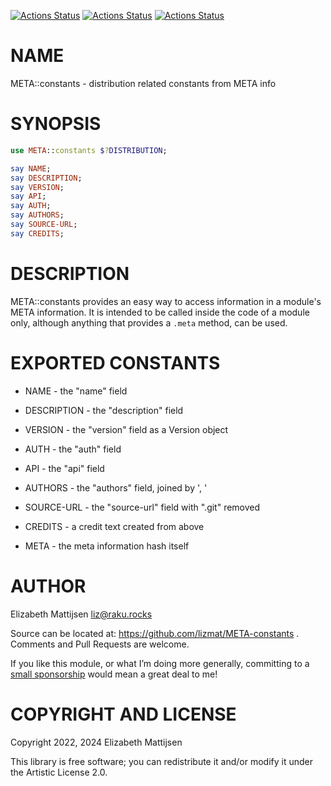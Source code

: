 [![Actions Status](https://github.com/lizmat/META-constants/actions/workflows/linux.yml/badge.svg)](https://github.com/lizmat/META-constants/actions) [![Actions Status](https://github.com/lizmat/META-constants/actions/workflows/macos.yml/badge.svg)](https://github.com/lizmat/META-constants/actions) [![Actions Status](https://github.com/lizmat/META-constants/actions/workflows/windows.yml/badge.svg)](https://github.com/lizmat/META-constants/actions)

NAME
====

META::constants - distribution related constants from META info

SYNOPSIS
========

```raku
use META::constants $?DISTRIBUTION;

say NAME;
say DESCRIPTION;
say VERSION;
say API;
say AUTH;
say AUTHORS;
say SOURCE-URL;
say CREDITS;
```

DESCRIPTION
===========

META::constants provides an easy way to access information in a module's META information. It is intended to be called inside the code of a module only, although anything that provides a `.meta` method, can be used.

EXPORTED CONSTANTS
==================

  * NAME - the "name" field

  * DESCRIPTION - the "description" field

  * VERSION - the "version" field as a Version object

  * AUTH - the "auth" field

  * API - the "api" field

  * AUTHORS - the "authors" field, joined by ', '

  * SOURCE-URL - the "source-url" field with ".git" removed

  * CREDITS - a credit text created from above

  * META - the meta information hash itself

AUTHOR
======

Elizabeth Mattijsen <liz@raku.rocks>

Source can be located at: https://github.com/lizmat/META-constants . Comments and Pull Requests are welcome.

If you like this module, or what I’m doing more generally, committing to a [small sponsorship](https://github.com/sponsors/lizmat/) would mean a great deal to me!

COPYRIGHT AND LICENSE
=====================

Copyright 2022, 2024 Elizabeth Mattijsen

This library is free software; you can redistribute it and/or modify it under the Artistic License 2.0.

